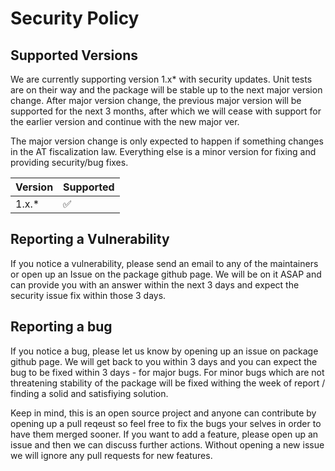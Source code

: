 # Security Policy

## Supported Versions

We are currently supporting version 1.x* with security updates.
Unit tests are on their way and the package will be stable up to the next major version change.
After major version change, the previous major version will be supported for the next 3 months, after which we will cease with support for the earlier version and continue with the new major ver.

The major version change is only expected to happen if something changes in the AT fiscalization law.
Everything else is a minor version for fixing and providing security/bug fixes.


| Version | Supported          |
| ------- | ------------------ |
| 1.x.*   | :white_check_mark: |

## Reporting a Vulnerability

If you notice a vulnerability, please send an email to any of the maintainers or open up an Issue on the package github page.
We will be on it ASAP and can provide you with an answer within the next 3 days and expect the security issue fix within those 3 days.


## Reporting a bug

If you notice a bug, please let us know by opening up an issue on package github page.
We will get back to you within 3 days and you can expect the bug to be fixed within 3 days - for major bugs.
For minor bugs which are not threatening stability of the package will be fixed withing the week of report / finding a solid and satisfiying solution.

Keep in mind, this is an open source project and anyone can contribute by opening up a pull reqeust so feel free to fix the bugs your selves in order to have them merged sooner.
If you want to add a feature, please open up an issue and then we can discuss further actions. Without opening a new issue we will ignore any pull requests for new features.
